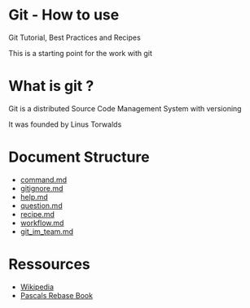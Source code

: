 # Git - How to use

Git Tutorial, Best Practices and Recipes

This is a starting point for the work with git

# What is git ?

Git is a distributed Source Code Management System with versioning

It was founded by Linus Torwalds

# Document Structure

- [command.md](command.md)
- [gitignore.md](gitignore.md)
- [help.md](help.md)
- [question.md](question.md)
- [recipe.md](recipe.md)
- [workflow.md](workflow.md)
- [git_im_team.md](git_im_team.md)

# Ressources

- [Wikipedia](https://www.wikipedia.org/wiki/Git)
- [Pascals Rebase Book](https://gumroad.com/l/rebase-book)
